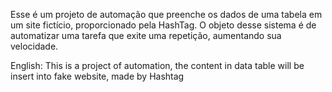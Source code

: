 Esse é um projeto de automação que preenche os dados de uma tabela em um site fictício, proporcionado pela HashTag.
O objeto desse sistema é de automatizar uma tarefa que exite uma repetição, aumentando sua velocidade.

English:
This is a project of automation, the content in data table will be insert into fake website, made by Hashtag

